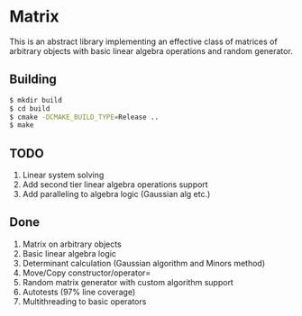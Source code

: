 # Matrix

This is an abstract library implementing an effective class of matrices of arbitrary objects with basic linear algebra operations and random generator.

## Building
```bash
$ mkdir build
$ cd build
$ cmake -DCMAKE_BUILD_TYPE=Release ..
$ make
```

## TODO
1. Linear system solving
2. Add second tier linear algebra operations support
3. Add paralleling to algebra logic (Gaussian alg etc.)

## Done
1. Matrix on arbitrary objects
2. Basic linear algebra logic
3. Determinant calculation (Gaussian algorithm and Minors method)
4. Move/Copy constructor/operator=
5. Random matrix generator with custom algorithm support
6. Autotests (97% line coverage)
7. Multithreading to basic operators
